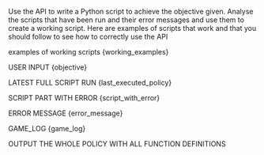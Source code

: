 Use the API to write a Python script to achieve the objective given. Analyse the scripts that have been run and their error messages and use them to create a working script. Here are examples of scripts that work and that you should follow to see how to correctly use the API

examples of working scripts
{working_examples}

USER INPUT
{objective}

LATEST FULL SCRIPT RUN
{last_executed_policy}

SCRIPT PART WITH ERROR 
{script_with_error}

ERROR MESSAGE
{error_message}

GAME_LOG
{game_log}

OUTPUT THE WHOLE POLICY WITH ALL FUNCTION DEFINITIONS